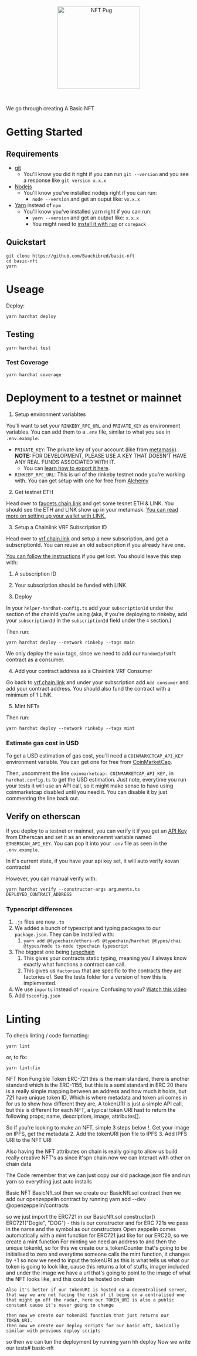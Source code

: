 
<br/>
<p align="center">
<img src="./images/randomNft/pug.png" width="225" alt="NFT Pug">
</p>
<br/>

We go through creating A Basic NFT



# Getting Started

## Requirements

- [git](https://git-scm.com/book/en/v2/Getting-Started-Installing-Git)
  - You'll know you did it right if you can run `git --version` and you see a response like `git version x.x.x`
- [Nodejs](https://nodejs.org/en/)
  - You'll know you've installed nodejs right if you can run:
    - `node --version` and get an ouput like: `vx.x.x`
- [Yarn](https://yarnpkg.com/getting-started/install) instead of `npm`
  - You'll know you've installed yarn right if you can run:
    - `yarn --version` and get an output like: `x.x.x`
    - You might need to [install it with `npm`](https://classic.yarnpkg.com/lang/en/docs/install/) or `corepack`

## Quickstart

```
git clone https://github.com/Bauchibred/basic-nft
cd basic-nft
yarn
```

# Useage

Deploy:

```
yarn hardhat deploy
```

## Testing

```
yarn hardhat test
```

### Test Coverage

```
yarn hardhat coverage
```



# Deployment to a testnet or mainnet

1. Setup environment variabltes

You'll want to set your `RINKEBY_RPC_URL` and `PRIVATE_KEY` as environment variables. You can add them to a `.env` file, similar to what you see in `.env.example`.

- `PRIVATE_KEY`: The private key of your account (like from [metamask](https://metamask.io/)). **NOTE:** FOR DEVELOPMENT, PLEASE USE A KEY THAT DOESN'T HAVE ANY REAL FUNDS ASSOCIATED WITH IT.
  - You can [learn how to export it here](https://metamask.zendesk.com/hc/en-us/articles/360015289632-How-to-Export-an-Account-Private-Key).
- `RINKEBY_RPC_URL`: This is url of the rinkeby testnet node you're working with. You can get setup with one for free from [Alchemy](https://alchemy.com/?a=673c802981)

2. Get testnet ETH

Head over to [faucets.chain.link](https://faucets.chain.link/) and get some tesnet ETH & LINK. You should see the ETH and LINK show up in your metamask. [You can read more on setting up your wallet with LINK.](https://docs.chain.link/docs/deploy-your-first-contract/#install-and-fund-your-metamask-wallet)

3. Setup a Chainlink VRF Subscription ID

Head over to [vrf.chain.link](https://vrf.chain.link/) and setup a new subscription, and get a subscriptionId. You can reuse an old subscription if you already have one. 

[You can follow the instructions](https://docs.chain.link/docs/get-a-random-number/) if you get lost. You should leave this step with:

1. A subscription ID
2. Your subscription should be funded with LINK

3. Deploy

In your `helper-hardhat-config.ts` add your `subscriptionId` under the section of the chainId you're using (aka, if you're deploying to rinkeby, add your `subscriptionId` in the `subscriptionId` field under the `4` section.)

Then run:
```
yarn hardhat deploy --network rinkeby --tags main
```

We only deploy the `main` tags, since we need to add our `RandomIpfsNft` contract as a consumer. 

4. Add your contract address as a Chainlink VRF Consumer

Go back to [vrf.chain.link](https://vrf.chain.link) and under your subscription add `Add consumer` and add your contract address. You should also fund the contract with a minimum of 1 LINK. 

5. Mint NFTs

Then run:

```
yarn hardhat deploy --network rinkeby --tags mint
```


### Estimate gas cost in USD

To get a USD estimation of gas cost, you'll need a `COINMARKETCAP_API_KEY` environment variable. You can get one for free from [CoinMarketCap](https://pro.coinmarketcap.com/signup). 

Then, uncomment the line `coinmarketcap: COINMARKETCAP_API_KEY,` in `hardhat.config.ts` to get the USD estimation. Just note, everytime you run your tests it will use an API call, so it might make sense to have using coinmarketcap disabled until you need it. You can disable it by just commenting the line back out. 



## Verify on etherscan

If you deploy to a testnet or mainnet, you can verify it if you get an [API Key](https://etherscan.io/myapikey) from Etherscan and set it as an environemnt variable named `ETHERSCAN_API_KEY`. You can pop it into your `.env` file as seen in the `.env.example`.

In it's current state, if you have your api key set, it will auto verify kovan contracts!

However, you can manual verify with:

```
yarn hardhat verify --constructor-args arguments.ts DEPLOYED_CONTRACT_ADDRESS
```

### Typescript differences
1. `.js` files are now `.ts`
2. We added a bunch of typescript and typing packages to our `package.json`. They can be installed with:
   1. `yarn add @typechain/ethers-v5 @typechain/hardhat @types/chai @types/node ts-node typechain typescript`
3. The biggest one being [typechain](https://github.com/dethcrypto/TypeChain)
   1. This gives your contracts static typing, meaning you'll always know exactly what functions a contract can call. 
   2. This gives us `factories` that are specific to the contracts they are factories of. See the tests folder for a version of how this is implemented. 
4. We use `imports` instead of `require`. Confusing to you? [Watch this video](https://www.youtube.com/watch?v=mK54Cn4ceac)
5. Add `tsconfig.json`

# Linting

To check linting / code formatting:
```
yarn lint
```
or, to fix: 
```
yarn lint:fix
```


NFT
Non Fungible Token
ERC-721 this is the main standard, there is another standard which is the ERC-1155, but this is a semi standard
in ERC 20 there is a really simple mapping between an address and how much it holds, but 721 have unique token ID,
Which is where metadata and token uri comes in for us to show how different they are, 
A tokenURI is just a simple API call, but this is different for each NFT, a typical token URI hast to return the following props; name, descriptiom, image, attributes[].

So if you're looking to make an NFT, simple 3 steps below
!. Get your image on IPFS, get the metadata
2. Add the tokenURI json file to IPFS
3. Add IPFS URI to the NFT URI

Also having the NFT attributes on chain is really going to allow us build really creative NFT's as since it'spn chain now we can interact with other on chain data

The Code
remember that we can just copy our old package.json file and run yarn so everything just auto installs

Basic NFT
BasicNft.sol 
then we create our BasicNft.sol contract
then we add our openzeppelin contract by running yarn add --dev @openzeppelin/contracts

so we just import the ERC721 in our BasicNft.sol
    constructor() ERC721("Dogie", "DOG") - this is our constructor and for ERC 721s we pass in the name and the symbol as our constructors
    Open zeppelin comes automatically with a mint function for ERC721 just like for our ERC20, so we create a mint function
    For minting we need an address to and then the unique tokenId, so for this we create our s_tokenCounter that's going to be initialised to zero and everytime someone calls the mint function, it changes by +1
    so now we need to input the tokenURI as this is what tells us what our token is going to look like, cause this returns a lot of stuffs, imager included and under the image we have a url that's going to point to the image of what the NFT looks like, and this could be hosted on chain

    Also it's better if our tokenURI is hosted on a deeentralised server, that way we are not facing the risk of it being on a centralised one that might go off the radar, here our TOKEN_URI is also a public constant cause it's never going to change

    then now we create our tokenURI function that just returns our TOKEN_URI.
    Then now we create our deploy scripts for our basic nft, basically similar with previous deploy scripts 
so then we can tun the deployment by running yarn hh deploy
Now we write our tests# basic-nft
